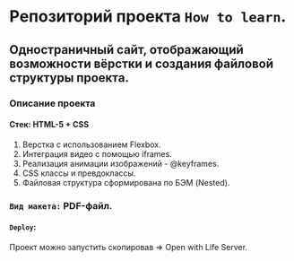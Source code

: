 # Репозиторий проекта `How to learn`.

## Одностраничный сайт, отображающий возможности вёрстки и создания файловой структуры проекта.

### Описание проекта
#### Стек: HTML-5 + CSS
1. Верстка с использованием Flexbox.
2. Интеграция видео с помощью iframes.
3. Реализация анимации изображений - @keyframes.
4. CSS классы и превдоклассы.
5. Файловая структура сформирована по БЭМ (Nested). 
### `Вид макета:` PDF-файл.

#### `Deploy`:
Проект можно запустить скопировав => Open with Life Server.
